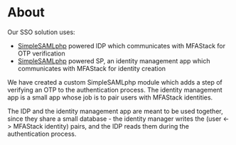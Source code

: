 # About

Our SSO solution uses:

 - [SimpleSAMLphp](https://simplesamlphp.org/) powered IDP which communicates with MFAStack for OTP verification 
 - [SimpleSAMLphp](https://simplesamlphp.org/) powered SP, an identity management app which communicates with MFAStack for identity creation 

We have created a custom SimpleSAMLphp module which adds a step of verifying an OTP to the authentication process. The identity management app is a small app whose job is to pair users with MFAStack identities. 

The IDP and the identity management app are meant to be used together, since they share a small database - the identity manager writes the (user <-> MFAStack identity) pairs, and the IDP reads them during the authentication process.
